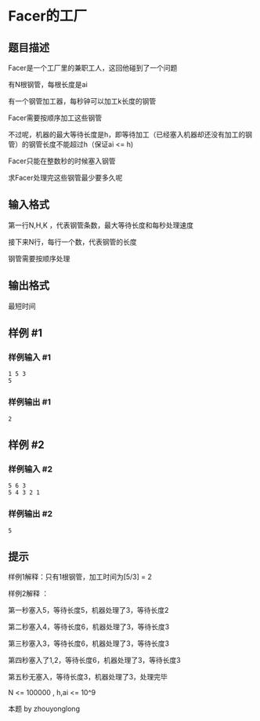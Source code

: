 # Facer的工厂

## 题目描述

Facer是一个工厂里的兼职工人，这回他碰到了一个问题

有N根钢管，每根长度是ai

有一个钢管加工器，每秒钟可以加工k长度的钢管

Facer需要按顺序加工这些钢管

不过呢，机器的最大等待长度是h，即等待加工（已经塞入机器却还没有加工的钢管）的钢管长度不能超过h（保证ai <= h)

Facer只能在整数秒的时候塞入钢管

求Facer处理完这些钢管最少要多久呢


## 输入格式

第一行N,H,K   ，代表钢管条数，最大等待长度和每秒处理速度

接下来N行，每行一个数，代表钢管的长度

钢管需要按顺序处理


## 输出格式

最短时间


## 样例 #1

### 样例输入 #1
```
1 5 3
5
```

### 样例输出 #1

```
2
```

## 样例 #2

### 样例输入 #2
```
5 6 3
5 4 3 2 1
```

### 样例输出 #2

```
5
```

## 提示

样例1解释：只有1根钢管，加工时间为[5/3] = 2

样例2解释 ：

第一秒塞入5，等待长度5，机器处理了3，等待长度2

第二秒塞入4，等待长度6，机器处理了3，等待长度3

第三秒塞入3，等待长度6，机器处理了3，等待长度3

第四秒塞入了1,2，等待长度6，机器处理了3，等待长度3

第五秒无塞入，等待长度3，机器处理了3，处理完毕



N <= 100000 , h,ai <= 10^9

本题 by zhouyonglong

